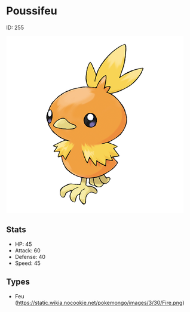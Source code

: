 # Poussifeu


ID: 255

![](https://raw.githubusercontent.com/PokeAPI/sprites/master/sprites/pokemon/other/official-artwork/255.png "Poussifeu")

## Stats


 - HP: 45
 - Attack: 60
 - Defense: 40
 - Speed: 45

## Types


 - Feu (https://static.wikia.nocookie.net/pokemongo/images/3/30/Fire.png)
